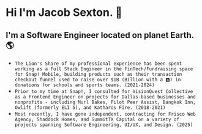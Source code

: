 # Hi I'm Jacob Sexton. 🤠

## I'm a Software Engineer located on planet Earth. 🌎
- `The Lion's Share of my professional experience has been spent working as a Full Stack Engineer in the FinTech/Fundraising space for Snap! Mobile, building products such as their transaction checkout funnel used to raise over $1B (Billion with a 🅱️) in donations for schools and sports teams. (2021-2024)`
- `Prior to my time at Snap!, I consulted for VisionQuest Collective as a Frontend Engineer on projects for Dallas-based businesses and nonprofits - including Murl Bakes, Pilot Peer Assist, Bangkok Inn, Owlift (formerly ELI 5), and Katharos Fire. (2018-2021)`
- `Most recently, I have gone independent, contracting for Frisco Web Agency, Shaddock Homes, and SummitTX Capital on a variety of projects spanning Software Engineering, UI/UX, and Design. (2025)`

<!-- 
### Technology

### Values and Beliefs

### Mission -->


<!--
**jsextonprofessional/jsextonprofessional** is a ✨ _special_ ✨ repository because its `README.md` (this file) appears on your GitHub profile.

Here are some ideas to get you started:

- 🔭 I’m currently working on ...
- 🌱 I’m currently learning ...
- 👯 I’m looking to collaborate on ...
- 🤔 I’m looking for help with ...
- 💬 Ask me about ...
- 📫 How to reach me: ...
- 😄 Pronouns: ...
- ⚡ Fun fact: ...
-->
